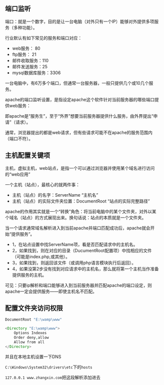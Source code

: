 ## 端口监听

端口：就是一个数字，目的是让一台电脑（对外只有一个IP）能够对外提供多项服务（多种功能）。

行业默认有如下常见的服务和端口对应：

- web服务： 80
- ftp服务：  21
- 邮件收取服务：110
- 邮件发送服务：25
- mysql数据库服务：3306

一台电脑中，有6万多个端口，但通常一台服务器，一般只提供几个或10几个服务。

apache的端口监听设置，是指设定apache这个软件针对当前服务器的哪些端口提供web服务：

即apache是“服务生”，至于“外界”想要当前服务器提供什么服务，由外界提出“申请”（请求）。

通常，浏览器提出的都是web请求，但有些请求可能不在apache的服务范围内（端口不符）。

## 主机配置关键项

主机，虚拟主机，web站点，是指一个可以通过浏览器并使用某个域名进行访问的“web应用”

一个主机（站点），最核心的就两件事：

- 主机（站点）的名字：ServerName  “主机名”
- 主机（站点）的实际文件夹位置：DocumentRoot  “站点的实际完整路径”

apache的作用其实就是一个“转换”角色：将当前电脑中的某个文件夹，对外以某个域名（站点）的方式展现出来。换句话说：站点的本质就是一个文件夹。

当一个请求通常域名解析进入到当前apache并端口匹配成功后，apache就会开始“提供服务”。

- 1，在站点设置中找ServerName项，看是否匹配请求中的主机名。
- 2，如果找到，则在对应的目录（DucumentRoot配置项）中找相应的文件（可能是index.php,或其他）。
- 3，如果找到，则返回该文件（或调用php语言模块执行后返回）。
- 4，如果没第2步没有找到对应请求中的主机名，那么就将第一个主机当作准备提供服务的主机。

可见：只要ip解析和端口能够进入到当前服务器并匹配apache的端口设定，则apache一定会提供服务——即使主机名不匹配。

## 配置文件夹访问权限

```php
DocumentRoot "E:\wamp\www"

<Directory "E:\wamp\www">
    Options Indexes
    Order deny,allow
    Allow from all
</Directory>
```

并且在本地主机设置一下DNS

`C:\Windows\System32\drivers\etc`下的`hosts`

`127.0.0.1 www.zhangxin.com`把这段解析添加进去

